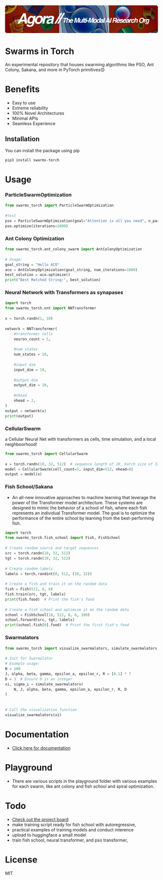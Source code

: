 [![Multi-Modality](agorabanner.png)](https://discord.gg/qUtxnK2NMf)

# Swarms in Torch
An experimental repository that houses swarming algorithms like PSO, Ant Colony, Sakana, and more in PyTorch primitives😊

# Benefits
- Easy to use
- Extreme reliability
- 100% Novel Architectures
- Minimal APIs
- Seamless Experience

## Installation

You can install the package using pip

```bash
pip3 install swarms-torch
```

# Usage

### ParticleSwarmOptimization

```python
from swarms_torch import ParticleSwarmOptimization

#test
pso = ParticleSwarmOptimization(goal="Attention is all you need", n_particles=100)
pso.optimize(iterations=1000)
```

### Ant Colony Optimization
```python
from swarms_torch.ant_colony_swarm import AntColonyOptimization

# Usage:
goal_string = "Hello ACO"
aco = AntColonyOptimization(goal_string, num_iterations=1000)
best_solution = aco.optimize()
print("Best Matched String:", best_solution)

```

### Neural Network with Transformers as synapases
```python
import torch
from swarms_torch.nnt import NNTransformer

x = torch.randn(1, 10)

network = NNTransformer(
    #transformer cells
    neuron_count = 5, 
    
    #num states
    num_states = 10,

    #input dim
    input_dim = 10,

    #output dim
    output_dim = 10,

    #nhead
    nhead = 2,
)
output = network(x)
print(output)
```

### CellularSwarm
a Cellular Neural Net with transformers as cells, time simulation, and a local neighboorhood!

```python
from swarms_torch import CellularSwarm 

x = torch.randn(10, 32, 512)  # sequence length of 10, batch size of 32, embedding size of 512
model = CellularSwarm(cell_count=5, input_dim=512, nhead=8)
output = model(x)

```
### Fish School/Sakana
- An all-new innovative approaches to machine learning that leverage the power of the Transformer model architecture. These systems are designed to mimic the behavior of a school of fish, where each fish represents an individual Transformer model. The goal is to optimize the performance of the entire school by learning from the best-performing fish.

```python
import torch
from swarms_torch.fish_school import Fish, FishSchool

# Create random source and target sequences
src = torch.randn(10, 32, 512)
tgt = torch.randn(10, 32, 512)

# Create random labels
labels = torch.randint(0, 512, (10, 32))

# Create a fish and train it on the random data
fish = Fish(512, 8, 6)
fish.train(src, tgt, labels)
print(fish.food)  # Print the fish's food

# Create a fish school and optimize it on the random data
school = FishSchool(10, 512, 8, 6, 100)
school.forward(src, tgt, labels)
print(school.fish[0].food)  # Print the first fish's food

```

### Swarmalators
```python
from swarms_torch import visualize_swarmalators, simulate_swarmalators

# Init for Swarmalator
# Example usage:
N = 100
J, alpha, beta, gamma, epsilon_a, epsilon_r, R = [0.1] * 7
D = 3  # Ensure D is an integer
xi, sigma_i = simulate_swarmalators(
    N, J, alpha, beta, gamma, epsilon_a, epsilon_r, R, D
)


# Call the visualization function
visualize_swarmalators(xi)

```

# Documentation
- [Click here for documentation](https://swarmstorch.readthedocs.io/en/latest/swarms/)

# Playground
- There are various scripts in the playground folder with various examples for each swarm, like ant colony and fish school and spiral optimization.

# Todo
- [Check out the project board](https://github.com/users/kyegomez/projects/9/views/1)
- make training script ready for fish school with autoregressive,
- practical examples of training models and conduct interence
- upload to huggingface a small model
- train fish school, neural transformer, and pso transformer, 


# License
MIT
